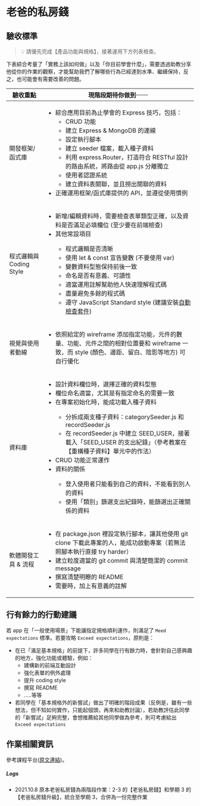 # 老爸的私房錢

## 驗收標準

> 💡  請優先完成【產品功能與規格】，接著運用下方列表檢查。

下表綜合考量了「實務上該如何做」以及「你目前學會什麼」，需要透過助教分享他從你的作業的觀察，才能幫助我們了解哪些行為已經達到水準、繼續保持，反之，也可能會有需要改善的問題。

<table>
  <thead>
    <tr>
      <th>驗收重點</td>
      <th>現階段期待你做到⋯⋯</td>
    </tr>
  </thead>
  <tbody>
    <tr>
      <td>開發框架/函式庫</td>
      <td>
        <ul>
          <li>綜合應用目前為止學會的 Express 技巧，包括：
            <ul>
              <li>CRUD 功能</li>
              <li>建立 Express & MongoDB 的連線</li>
              <li>設定執行腳本</li>
              <li>建立 seeder 檔案，載入種子資料</li>
              <li>利用 express.Router，打造符合 RESTful 設計的路由系統，將路由從 app.js 分離獨立</li>
              <li>使用者認證系統</li>
              <li>建立資料表關聯，並且撈出關聯的資料</li>
            </ul>
          <li>正確運用框架/函式庫提供的 API，並遵從使用慣例</li>
        </ul>
      </td>
    </tr>
    <tr>
      <td>程式邏輯與 Coding Style</td>
      <td>
        <ul>
          <li>新增/編輯資料時，需要檢查表單類型正確，以及資料是否滿足必填欄位 (至少要在前端檢查)</li>
          <li>其他常設項目</li>
          <ul>
            <li>程式邏輯是否清晰</li>
            <li>使用 let & const 宣告變數 (不要使用 var)</li>
            <li>變數資料型態保持前後一致</li>
            <li>命名是否有意義、可讀性</li>
            <li>適當運用註解幫助他人快速理解程式碼</li>
            <li>盡量避免多餘的程式碼</li>
            <li>遵守 JavaScript Standard style (建議安裝<a href="https://standardjs.com/index.html#install" target="_blank">自動檢查套件</a>)</li>
          </ul>
        </ul>
      </td>
    </tr>
    <tr>
      <td>視覺與使用者動線</td>
      <td>
        <ul>
          <li>依照給定的 wireframe 添加指定功能，元件的數量、功能、元件之間的相對位置要和 wireframe 一致，而 style (顏色、邊距、留白、陰影等地方) 可自行優化</li>
        </ul>
      </td>
    </tr>
    <tr>
      <td>資料庫</td>
      <td>
        <ul>
          <li>設計資料欄位時，選擇正確的資料型態</li>
          <li>欄位命名適當，尤其是有指定命名的需要一致</li>
          <li>在專案初始化時，能成功載入種子資料</li>
          <ul>
            <li>分拆成兩支種子資料：categorySeeder.js 和 recordSeeder.js</li>
            <li>在 recordSeeder.js 中建立 SEED_USER，接著載入「SEED_USER 的支出紀錄」（參考教案在【重構種子資料】單元中的作法）</li>
          </ul>
          <li>CRUD 功能正常運作</li>
          <li>資料的關係</li>
          <ul>
            <li>登入使用者只能看到自己的資料，不能看到別人的資料</li>
            <li>使用「類別」篩選支出紀錄時，能篩選出正確關係的資料</li>
          </ul>
        </ul>
      </td>
    </tr>
      <tr>
      <td>軟體開發工具 & 流程</td>
      <td>
        <ul>
          <li>在 package.json 裡設定執行腳本，讓其他使用 git clone 下載此專案的人，能成功啟動專案（若無法照腳本執行直接 try harder）</li>
          <li>建立粒度適當的 git commit 與清楚簡潔的 commit message</li>
          <li>撰寫清楚明瞭的 README</li>
          <li>需要時，加上有意義的註解</li>
        </ul>
      </td>
    </tr>
  </tbody>
</table>

## 行有餘力的行動建議

若 app 在「一般使用場景」下能讓指定規格順利運作，則滿足了 `Meed expectations` 標準。若要攻略 `Exceed expectations`，原則是：

- 在已「滿足基本規格」的前提下，許多同學在行有餘力時，會針對自己感興趣的地方，強化功能或體驗，例如：
  - 建構新的前端互動設計
  - 強化表單的例外處理
  - 提升 coding style
  - 撰寫 README
  - .....等等
- 若同學在「基本規格外的新嘗試」做出了明確的階段成果（反例是，雖有一些想法，但不知如何實作，只能起個頭，再來和助教討論），若助教評估此同學的「新嘗試」足夠完整，會想推薦給其他同學做為參考，則可考慮給出 `Exceed expectations`

## 作業相關資訊

參考課程平台([原文連結](https://lighthouse.alphacamp.co/courses/118/assignments/3549))。

##### Logs

- 2021.10.8 原本老爸私房錢為兩階段作業：2-3 的【老爸私房錢】和學期 3 的【老爸私房錢升級】，統合至學期 3，合併為一份完整作業
